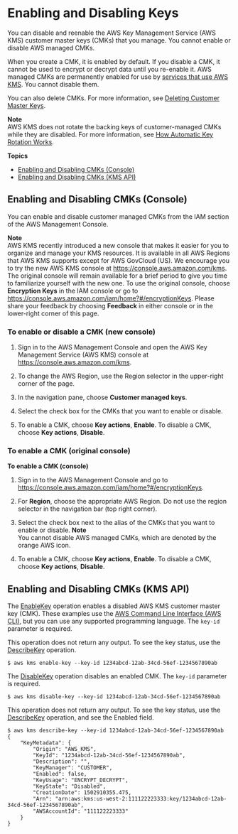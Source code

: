 # Enabling and Disabling Keys<a name="enabling-keys"></a>

You can disable and reenable the AWS Key Management Service \(AWS KMS\) customer master keys \(CMKs\) that you manage\. You cannot enable or disable AWS managed CMKs\.

When you create a CMK, it is enabled by default\. If you disable a CMK, it cannot be used to encrypt or decrypt data until you re\-enable it\. AWS managed CMKs are permanently enabled for use by [services that use AWS KMS](service-integration.md)\. You cannot disable them\.

You can also delete CMKs\. For more information, see [Deleting Customer Master Keys](deleting-keys.md)\.

**Note**  
AWS KMS does not rotate the backing keys of customer\-managed CMKs while they are disabled\. For more information, see [How Automatic Key Rotation Works](rotate-keys.md#rotate-keys-how-it-works)\.

**Topics**
+ [Enabling and Disabling CMKs \(Console\)](#enabling-keys-console)
+ [Enabling and Disabling CMKs \(KMS API\)](#enabling-keys-api)

## Enabling and Disabling CMKs \(Console\)<a name="enabling-keys-console"></a>

You can enable and disable customer managed CMKs from the IAM section of the AWS Management Console\.

**Note**  
AWS KMS recently introduced a new console that makes it easier for you to organize and manage your KMS resources\. It is available in all AWS Regions that AWS KMS supports except for AWS GovCloud \(US\)\. We encourage you to try the new AWS KMS console at [https://console\.aws\.amazon\.com/kms](https://console.aws.amazon.com/kms)\.  
The original console will remain available for a brief period to give you time to familiarize yourself with the new one\. To use the original console, choose **Encryption Keys** in the IAM console or go to [https://console\.aws\.amazon\.com/iam/home?\#/encryptionKeys](https://console.aws.amazon.com/iam/home?#/encryptionKeys)\. Please share your feedback by choosing **Feedback** in either console or in the lower\-right corner of this page\.

### To enable or disable a CMK \(new console\)<a name="editing-keys-kms-console"></a>

1. Sign in to the AWS Management Console and open the AWS Key Management Service \(AWS KMS\) console at [https://console\.aws\.amazon\.com/kms](https://console.aws.amazon.com/kms)\.

1. To change the AWS Region, use the Region selector in the upper\-right corner of the page\.

1. In the navigation pane, choose **Customer managed keys**\.

1. Select the check box for the CMKs that you want to enable or disable\.

1. To enable a CMK, choose **Key actions**, **Enable**\. To disable a CMK, choose **Key actions**, **Disable**\.

### To enable a CMK \(original console\)<a name="editing-keys-iam-console"></a>

**To enable a CMK \(console\)**

1. Sign in to the AWS Management Console and go to [https://console\.aws\.amazon\.com/iam/home?\#/encryptionKeys](https://console.aws.amazon.com/iam/home?#/encryptionKeys)\.

1. For **Region**, choose the appropriate AWS Region\. Do not use the region selector in the navigation bar \(top right corner\)\.

1. Select the check box next to the alias of the CMKs that you want to enable or disable\.
**Note**  
You cannot disable AWS managed CMKs, which are denoted by the orange AWS icon\.

1. To enable a CMK, choose **Key actions**, **Enable**\. To disable a CMK, choose **Key actions**, **Disable**\.

## Enabling and Disabling CMKs \(KMS API\)<a name="enabling-keys-api"></a>

The [EnableKey](https://docs.aws.amazon.com/kms/latest/APIReference/API_EnableKey.html) operation enables a disabled AWS KMS customer master key \(CMK\)\. These examples use the [AWS Command Line Interface \(AWS CLI\)](https://aws.amazon.com/cli/), but you can use any supported programming language\. The `key-id` parameter is required\.

This operation does not return any output\. To see the key status, use the [DescribeKey](https://docs.aws.amazon.com/kms/latest/APIReference/API_DescribeKey.html) operation\.

```
$ aws kms enable-key --key-id 1234abcd-12ab-34cd-56ef-1234567890ab
```

The [DisableKey](https://docs.aws.amazon.com/kms/latest/APIReference/API_DisableKey.html) operation disables an enabled CMK\. The `key-id` parameter is required\.

```
$ aws kms disable-key --key-id 1234abcd-12ab-34cd-56ef-1234567890ab
```

This operation does not return any output\. To see the key status, use the [DescribeKey](https://docs.aws.amazon.com/kms/latest/APIReference/API_DescribeKey.html) operation, and see the Enabled field\.

```
$ aws kms describe-key --key-id 1234abcd-12ab-34cd-56ef-1234567890ab
{
    "KeyMetadata": {
        "Origin": "AWS_KMS",
        "KeyId": "1234abcd-12ab-34cd-56ef-1234567890ab",
        "Description": "",
        "KeyManager": "CUSTOMER",
        "Enabled": false,
        "KeyUsage": "ENCRYPT_DECRYPT",
        "KeyState": "Disabled",
        "CreationDate": 1502910355.475,
        "Arn": "arn:aws:kms:us-west-2:111122223333:key/1234abcd-12ab-34cd-56ef-1234567890ab",
        "AWSAccountId": "111122223333"
    }
}
```